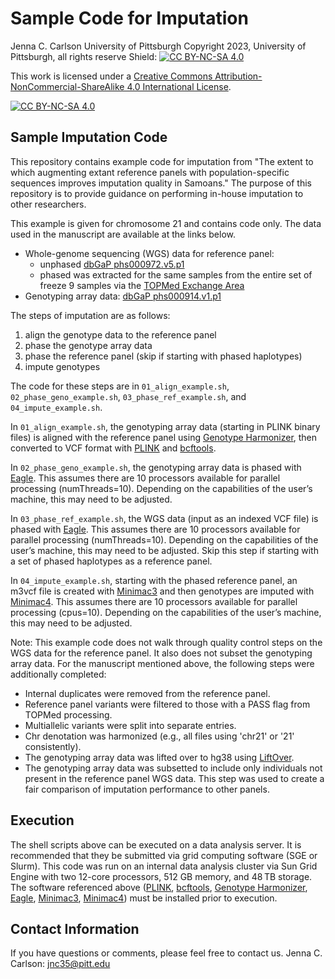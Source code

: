 # Sample Code for Imputation

Jenna C. Carlson
University of Pittsburgh
Copyright 2023, University of Pittsburgh, all rights reserve
Shield: [![CC BY-NC-SA 4.0][cc-by-nc-sa-shield]][cc-by-nc-sa]

This work is licensed under a
[Creative Commons Attribution-NonCommercial-ShareAlike 4.0 International License][cc-by-nc-sa].

[![CC BY-NC-SA 4.0][cc-by-nc-sa-image]][cc-by-nc-sa]

[cc-by-nc-sa]: http://creativecommons.org/licenses/by-nc-sa/4.0/
[cc-by-nc-sa-image]: https://licensebuttons.net/l/by-nc-sa/4.0/88x31.png
[cc-by-nc-sa-shield]: https://img.shields.io/badge/License-CC%20BY--NC--SA%204.0-lightgrey.svg

## Sample Imputation Code

This repository contains example code for imputation from "The extent to which augmenting extant reference panels with population-specific sequences improves imputation quality in Samoans." The purpose of this repository is to provide guidance on performing in-house imputation to other researchers.

This example is given for chromosome 21 and contains code only. The data used in the manuscript are available at the links below.            
* Whole-genome sequencing (WGS) data for reference panel:         
    - unphased [dbGaP phs000972.v5.p1](https://www.ncbi.nlm.nih.gov/projects/gap/cgi-bin/study.cgi?study_id=phs000972.v5.p1)
    - phased was extracted for the same samples from the entire set of freeze 9 samples via the [TOPMed Exchange Area](https://topmed.nhlbi.nih.gov/)         
* Genotyping array data: [dbGaP phs000914.v1.p1](https://www.ncbi.nlm.nih.gov/projects/gap/cgi-bin/study.cgi?study_id=phs000914.v1.p1)        

The steps of imputation are as follows:            
  1. align the genotype data to the reference panel        
  2. phase the genotype array data      
  3. phase the reference panel (skip if starting with phased haplotypes)        
  4. impute genotypes         

The code for these steps are in `01_align_example.sh`, `02_phase_geno_example.sh`, `03_phase_ref_example.sh`, and `04_impute_example.sh`. 

In `01_align_example.sh`, the genotyping array data (starting in PLINK binary files) is aligned with the reference panel using [Genotype Harmonizer](https://bioinformaticshome.com/tools/descriptions/Genotype_harmonizer.html#gsc.tab=0), then converted to VCF format with [PLINK](https://www.cog-genomics.org/plink/) and [bcftools](https://samtools.github.io/bcftools/bcftools.html).

In `02_phase_geno_example.sh`, the genotyping array data is phased with [Eagle](https://alkesgroup.broadinstitute.org/Eagle/). This assumes there are 10 processors available for parallel processing (numThreads=10). Depending on the capabilities of the user’s machine, this may need to be adjusted.

In `03_phase_ref_example.sh`, the WGS data (input as an indexed VCF file) is phased with [Eagle](https://alkesgroup.broadinstitute.org/Eagle/). This assumes there are 10 processors available for parallel processing (numThreads=10). Depending on the capabilities of the user’s machine, this may need to be adjusted. Skip this step if starting with a set of phased haplotypes as a reference panel.

In `04_impute_example.sh`, starting with the phased reference panel, an m3vcf file is created with [Minimac3](https://genome.sph.umich.edu/wiki/Minimac3) and then genotypes are imputed with [Minimac4](https://genome.sph.umich.edu/wiki/Minimac4). This assumes there are 10 processors available for parallel processing (cpus=10). Depending on the capabilities of the user’s machine, this may need to be adjusted.

Note: This example code does not walk through quality control steps on the WGS data for the reference panel. It also does not subset the genotyping array data. For the manuscript mentioned above, the following steps were additionally completed:
  * Internal duplicates were removed from the reference panel. 
  * Reference panel variants were filtered to those with a PASS flag from TOPMed processing.
  * Multiallelic variants were split into separate entries.
  * Chr denotation was harmonized (e.g., all files using 'chr21' or '21' consistently).
  * The genotyping array data was lifted over to hg38 using [LiftOver](https://genome.ucsc.edu/cgi-bin/hgLiftOver).
  * The genotyping array data was subsetted to include only individuals not present in the reference panel WGS data. This step was used to create a fair comparison of imputation performance to other panels.  

## Execution
The shell scripts above can be executed on a data analysis server. It is recommended that they be submitted via grid computing software (SGE or Slurm). This code was run on an internal data analysis cluster via Sun Grid Engine with two 12-core processors, 512 GB memory, and 48 TB storage.
The software referenced above ([PLINK](https://www.cog-genomics.org/plink/), [bcftools](https://samtools.github.io/bcftools/bcftools.html), [Genotype Harmonizer](https://bioinformaticshome.com/tools/descriptions/Genotype_harmonizer.html#gsc.tab=0), [Eagle](https://alkesgroup.broadinstitute.org/Eagle/), [Minimac3](https://genome.sph.umich.edu/wiki/Minimac3), [Minimac4](https://genome.sph.umich.edu/wiki/Minimac4)) must be installed prior to execution. 

## Contact Information
If you have questions or comments, please feel free to contact us.
Jenna C. Carlson: jnc35@pitt.edu
